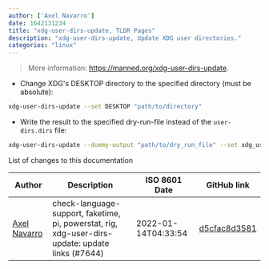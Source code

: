 ```yaml
---
author: ['Axel Navarro']
date: 1642131234
title: "xdg-user-dirs-update, TLDR Pages"
description: "xdg-user-dirs-update, Update XDG user directories."
categories: "linux"
---
```

> More information: <https://manned.org/xdg-user-dirs-update>.

- Change XDG's DESKTOP directory to the specified directory (must be absolute):

```bash
xdg-user-dirs-update --set DESKTOP "path/to/directory"
```

- Write the result to the specified dry-run-file instead of the `user-dirs.dirs` file:

```bash
xdg-user-dirs-update --dummy-output "path/to/dry_run_file" --set xdg_user_directory "path/to/directory"
```
List of changes to this documentation


Author | Description | ISO 8601 Date | GitHub link
------|-----|-----|-----
[Axel Navarro](mailto:navarroaxel@gmail.com) | check-language-support, faketime, pi, powerstat, rig, xdg-user-dirs-update: update links (#7644) | 2022-01-14T04:33:54 | [d5cfac8d3581](https://github.com/tldr-pages/tldr/commit/d5cfac8d3581cf0f9d735fbcefe9bf3b02815441)

